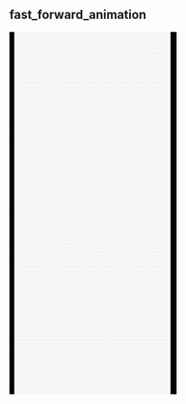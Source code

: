 ## fast_forward_animation


<img src="https://github.com/asapbox/fast_forward_animation/blob/master/fast_forward_animation.gif" width="296" height="640" />
